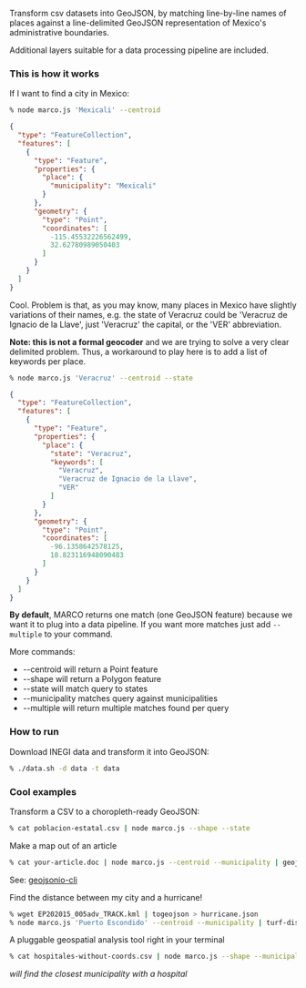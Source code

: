 Transform csv datasets into GeoJSON, by matching line-by-line names of places against a line-delimited GeoJSON representation of Mexico's administrative boundaries.

Additional layers suitable for a data processing pipeline are included.

### This is how it works

If I want to find a city in Mexico:

```bash
% node marco.js 'Mexicali' --centroid
```

```json
{
  "type": "FeatureCollection",
  "features": [
    {
      "type": "Feature",
      "properties": {
        "place": {
          "municipality": "Mexicali"
        }
      },
      "geometry": {
        "type": "Point",
        "coordinates": [
          -115.45532226562499,
          32.62780989050403
        ]
      }
    }
  ]
}
```

Cool. Problem is that, as you may know, many places in Mexico have slightly variations of their names, e.g. the state of Veracruz could be 'Veracruz de Ignacio de la Llave', just 'Veracruz' the capital, or the 'VER' abbreviation.

**Note: this is not a formal geocoder** and we are trying to solve a very clear delimited problem. Thus, a workaround to play here is to add a list of keywords per place.

```bash
% node marco.js 'Veracruz' --centroid --state
```

```json
{
  "type": "FeatureCollection",
  "features": [
    {
      "type": "Feature",
      "properties": {
        "place": {
          "state": "Veracruz",
          "keywords": [
            "Veracruz",
            "Veracruz de Ignacio de la Llave",
            "VER"
          ]
        }
      },
      "geometry": {
        "type": "Point",
        "coordinates": [
          -96.1358642578125,
          18.823116948090483
        ]
      }
    }
  ]
}
```

**By default**, MARCO returns one match (one GeoJSON feature) because we want it to plug into a data pipeline. If you want more matches just add `--multiple` to your command.

More commands:

* --centroid will return a Point feature
* --shape will return a Polygon feature
* --state will match query to states
* --municipality matches query against municipalities
* --multiple will return multiple matches found per query

### How to run

Download INEGI data and transform it into GeoJSON:

```bash
% ./data.sh -d data -t data
```

### Cool examples

Transform a CSV to a choropleth-ready GeoJSON:

```bash
% cat poblacion-estatal.csv | node marco.js --shape --state
```

Make a map out of an article

```bash
% cat your-article.doc | node marco.js --centroid --municipality | geojsonio
```

See: [geojsonio-cli](https://github.com/mapbox/geojsonio-cli)

Find the distance between my city and a hurricane!

```bash
% wget EP202015_005adv_TRACK.kml | togeojson > hurricane.json
% node marco.js 'Puerto Escondido' --centroid --municipality | turf-distance hurricane.json
```

A pluggable geospatial analysis tool right in your terminal
```bash
% cat hospitales-without-coords.csv | node marco.js --shape --municipality | turf-distance $MY_LOCATION
```
_will find the closest municipality with a hospital_
